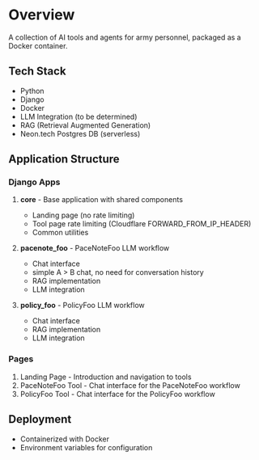 # Overview
A collection of AI tools and agents for army personnel, packaged as a Docker container. 

## Tech Stack
- Python
- Django
- Docker
- LLM Integration (to be determined)
- RAG (Retrieval Augmented Generation)
- Neon.tech Postgres DB (serverless)

## Application Structure

### Django Apps
1. **core** - Base application with shared components
   - Landing page (no rate limiting)
   - Tool page rate limiting (Cloudflare FORWARD_FROM_IP_HEADER)
   - Common utilities

2. **pacenote_foo** - PaceNoteFoo LLM workflow
   - Chat interface
   - simple A > B chat, no need for conversation history
   - RAG implementation
   - LLM integration

3. **policy_foo** - PolicyFoo LLM workflow
   - Chat interface
   - RAG implementation
   - LLM integration

### Pages
1. Landing Page - Introduction and navigation to tools
2. PaceNoteFoo Tool - Chat interface for the PaceNoteFoo workflow
3. PolicyFoo Tool - Chat interface for the PolicyFoo workflow

## Deployment
- Containerized with Docker
- Environment variables for configuration



